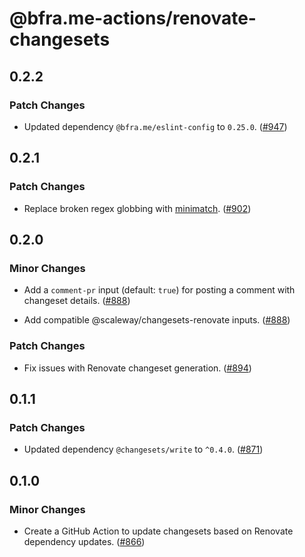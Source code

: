 # @bfra.me-actions/renovate-changesets

## 0.2.2
### Patch Changes


- Updated dependency `@bfra.me/eslint-config` to `0.25.0`. ([#947](https://github.com/bfra-me/.github/pull/947))

## 0.2.1
### Patch Changes


- Replace broken regex globbing with [minimatch](https://isaacs.github.io/minimatch/). ([#902](https://github.com/bfra-me/.github/pull/902))

## 0.2.0
### Minor Changes


- Add a `comment-pr` input (default: `true`) for posting a comment with changeset details. ([#888](https://github.com/bfra-me/.github/pull/888))


- Add compatible @scaleway/changesets-renovate inputs. ([#888](https://github.com/bfra-me/.github/pull/888))


### Patch Changes


- Fix issues with Renovate changeset generation. ([#894](https://github.com/bfra-me/.github/pull/894))

## 0.1.1
### Patch Changes


- Updated dependency `@changesets/write` to `^0.4.0`. ([#871](https://github.com/bfra-me/.github/pull/871))

## 0.1.0
### Minor Changes


- Create a GitHub Action to update changesets based on Renovate dependency updates. ([#866](https://github.com/bfra-me/.github/pull/866))
